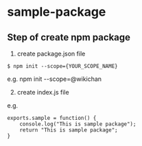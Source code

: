 # sample-package

## Step of create npm package

1. create package.json file

```
$ npm init --scope={YOUR_SCOPE_NAME}
```
e.g. npm init --scope=@wikichan

2. create index.js file

e.g.
```
exports.sample = function() {
    console.log("This is sample package");
    return "This is sample package";
}
```